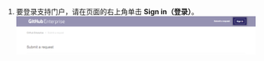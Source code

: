 1. 要登录支持门户，请在页面的右上角单击 **Sign in（登录）**。 ![登录 {% data variables.contact.enterprise_portal %}](/assets/images/enterprise/support/sign-in-support-portal.png)
